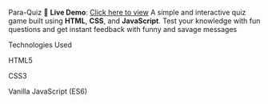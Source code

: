  Para-Quiz
 🔗 **Live Demo**: [Click here to view](https://ankit-tiwari-0.github.io/Para-Quiz-/)
A simple and interactive quiz game built using **HTML**, **CSS**, and **JavaScript**. Test your knowledge with fun questions and get instant feedback with funny and savage messages

Technologies Used

HTML5

CSS3

Vanilla JavaScript (ES6)
